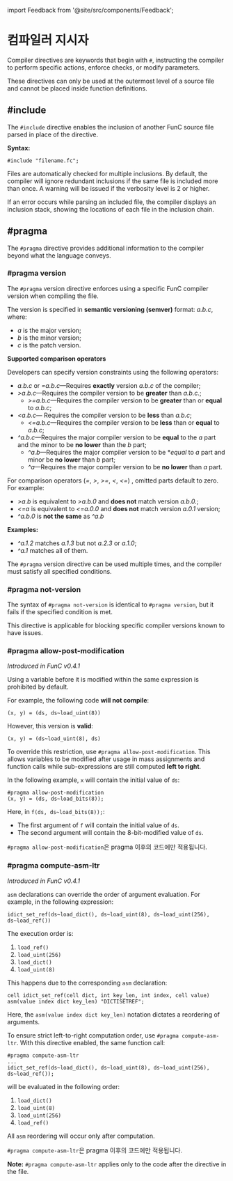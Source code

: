 import Feedback from '@site/src/components/Feedback';

# 컴파일러 지시자

Compiler directives are keywords that begin with `#`, instructing the compiler to perform specific actions, enforce checks, or modify parameters.

These directives can only be used at the outermost level of a source file and cannot be placed inside function definitions.

## #include

The `#include` directive enables the inclusion of another FunC source file parsed in place of the directive.

**Syntax:**

```func
#include "filename.fc";
```

Files are automatically checked for multiple inclusions. By default, the compiler will ignore redundant inclusions if the same file is included more than once. A warning will be issued if the verbosity level is 2 or higher.

If an error occurs while parsing an included file, the compiler displays an inclusion stack, showing the locations of each file in the inclusion chain.

## #pragma

The `#pragma` directive provides additional information to the compiler beyond what the language conveys.

### #pragma version

The `#pragma` version directive enforces using a specific FunC compiler version when compiling the file.

The version is specified in **semantic versioning (semver)** format: _a.b.c_, where:

- _a_ is the major version;
- _b_ is the minor version;
- _c_ is the patch version.

**Supported comparison operators**

Developers can specify version constraints using the following operators:

- _a.b.c_ or _=a.b.c_—Requires **exactly** version _a.b.c_ of the compiler;
- _>a.b.c_—Requires the compiler version to be **greater** than _a.b.c._;
  - _>=a.b.c_—Requires the compiler version to be **greater** than or **equal** to _a.b.c_;
- _\<a.b.c_— Requires the compiler version to be **less** than _a.b.c_;
  - _\<=a.b.c_—Requires the compiler version to be **less** than or **equal** to _a.b.c_;
- _^a.b.c_—Requires the major compiler version to be **equal** to the _a_ part and the minor to be **no lower** than the _b_ part;
  - _^a.b_—Requires the major compiler version to be \*_equal_ to _a_ part and minor be **no lower** than _b_ part;
  - _^a_—Requires the major compiler version to be **no lower** than _a_ part.

For comparison operators (_=_, _>_, _>=_, _\<_, _\<=_) , omitted parts default to zero.
For example:

- _>a.b_ is equivalent to _>a.b.0_ and **does not** match version _a.b.0._;
- _\<=a_ is equivalent to _\<=a.0.0_ and **does not** match version _a.0.1_ version;
- _^a.b.0_ is **not the same** as _^a.b_

**Examples:**

- _^a.1.2_ matches _a.1.3_ but not _a.2.3_ or _a.1.0_;
- _^a.1_ matches all of them.

The `#pragma` version directive can be used multiple times, and the compiler must satisfy all specified conditions.

### #pragma not-version

The syntax of `#pragma not-version` is identical to `#pragma version`, but it fails if the specified condition is met.

This directive is applicable for blocking specific compiler versions known to have issues.

### #pragma allow-post-modification

_Introduced in FunC v0.4.1_

Using a variable before it is modified within the same expression is prohibited by default.

For example, the following code **will not compile**:

```func
(x, y) = (ds, ds~load_uint(8))
```

However, this version is **valid**:

```func
(x, y) = (ds~load_uint(8), ds)
```

To override this restriction, use `#pragma allow-post-modification`. This allows variables to be modified after usage in mass assignments and function calls while sub-expressions are still computed **left to right**.

In the following example, `x` will contain the initial value of `ds`:

```func
#pragma allow-post-modification
(x, y) = (ds, ds~load_bits(8)); 
```

Here, in `f(ds, ds~load_bits(8));`:

- The first argument of `f` will contain the initial value of `ds`.
- The second argument will contain the 8-bit-modified value of `ds`.

`#pragma allow-post-modification`은 pragma 이후의 코드에만 적용됩니다.

### #pragma compute-asm-ltr

_Introduced in FunC v0.4.1_

`asm` declarations can override the order of argument evaluation. For example, in the following expression:

```func
idict_set_ref(ds~load_dict(), ds~load_uint(8), ds~load_uint(256), ds~load_ref())
```

The execution order is:

1. `load_ref()`
2. `load_uint(256)`
3. `load_dict()`
4. `load_uint(8)`

This happens due to the corresponding `asm` declaration:

```func
cell idict_set_ref(cell dict, int key_len, int index, cell value) asm(value index dict key_len) "DICTISETREF";
```

Here, the `asm(value index dict key_len)` notation dictates a reordering of arguments.

To ensure strict left-to-right computation order, use `#pragma compute-asm-ltr`. With this directive enabled, the same function call:

```func
#pragma compute-asm-ltr
...
idict_set_ref(ds~load_dict(), ds~load_uint(8), ds~load_uint(256), ds~load_ref());
```

will be evaluated in the following order:

1. `load_dict()`
2. `load_uint(8)`
3. `load_uint(256)`
4. `load_ref()`

All `asm` reordering will occur only after computation.

`#pragma compute-asm-ltr`은 pragma 이후의 코드에만 적용됩니다.

**Note:** `#pragma compute-asm-ltr` applies only to the code after the directive in the file. <Feedback />

